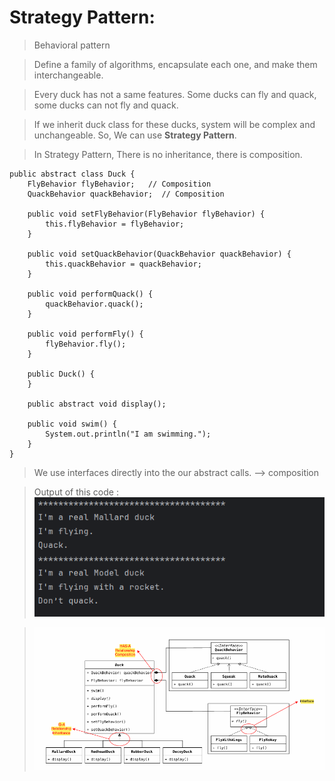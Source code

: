 
# Strategy Pattern: 

> Behavioral pattern 

> Define a family of algorithms, encapsulate each one, and make them
interchangeable.

> Every duck has not a same features. Some ducks can fly and quack,
> some ducks can not fly and quack. 

> If we inherit duck class for these ducks, system will be complex and unchangeable.
> So, We can use **Strategy Pattern**. 

> In Strategy Pattern, There is no inheritance, there is composition. 

``` 
public abstract class Duck {
    FlyBehavior flyBehavior;   // Composition 
    QuackBehavior quackBehavior;  // Composition

    public void setFlyBehavior(FlyBehavior flyBehavior) {
        this.flyBehavior = flyBehavior;
    }

    public void setQuackBehavior(QuackBehavior quackBehavior) {
        this.quackBehavior = quackBehavior;
    }

    public void performQuack() {
        quackBehavior.quack();
    }

    public void performFly() {
        flyBehavior.fly();
    }

    public Duck() {
    }

    public abstract void display();

    public void swim() {
        System.out.println("I am swimming.");
    }
} 
```

> We use interfaces directly into the our abstract calls. --> composition

> Output of this code : 
> ![img_1.png](img_1.png)

> ![img.png](img.png)
